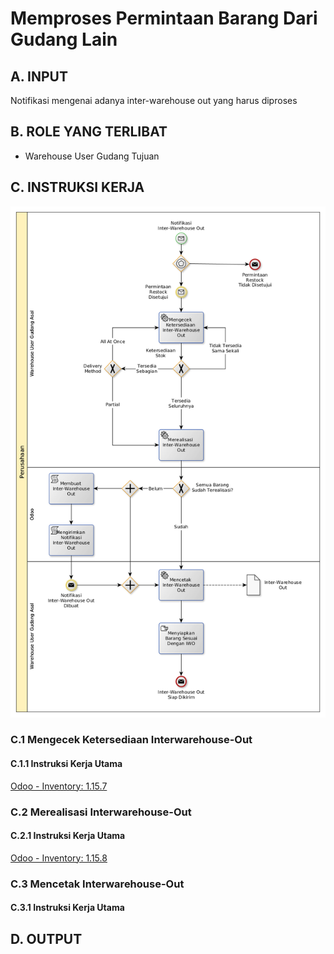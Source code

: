 # Memproses Permintaan Barang Dari Gudang Lain

## <a name="input">A. INPUT</a>

Notifikasi mengenai adanya inter-warehouse out yang harus diproses

## <a name="role">B. ROLE YANG TERLIBAT</a>

* Warehouse User Gudang Tujuan

## <a name="instruksi">C. INSTRUKSI KERJA</a>

![](../img/memproses-interwarehouse-out-pull-flow.png)

### C.1 Mengecek Ketersediaan Interwarehouse-Out

#### C.1.1 Instruksi Kerja Utama

[Odoo - Inventory: 1.15.7](https://open-synergy.github.io/mdbook-inventory/transaksi/interwarehouse-out/check.html)

### C.2 Merealisasi Interwarehouse-Out

#### C.2.1 Instruksi Kerja Utama

[Odoo - Inventory: 1.15.8](https://open-synergy.github.io/mdbook-inventory/transaksi/interwarehouse-out/transfer.html)

### C.3 Mencetak Interwarehouse-Out

#### C.3.1 Instruksi Kerja Utama


## <a name="output">D. OUTPUT</output>
